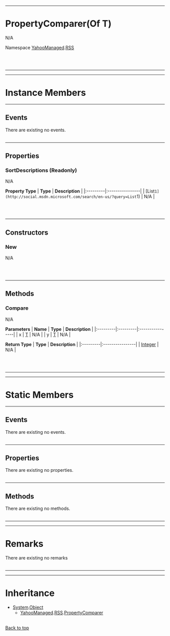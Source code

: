 
---


# PropertyComparer(Of T) #
N/A

Namespace [YahooManaged](namespaceYahooManaged.md).[RSS](namespaceYahooManagedRSS.md)



<br></br>

---


---

# Instance Members #

---

## Events ##

There are existing no events.
<br></br>


---

## Properties ##

### SortDescriptions (Readonly) ###
N/A

**Property Type**
| **Type** | **Description** |
|:---------|:----------------|
| [List`1](http://social.msdn.microsoft.com/search/en-us/?query=List`1) | N/A |

<br></br>


---

## Constructors ##

### New ###
N/A

<br></br>


---

## Methods ##

### Compare ###

N/A

**Parameters**
| **Name** | **Type** | **Description** |
|:---------|:---------|:----------------|
| x | [T](http://social.msdn.microsoft.com/search/en-us/?query=T) | N/A |
| y | [T](http://social.msdn.microsoft.com/search/en-us/?query=T) | N/A |


**Return Type**
| **Type** | **Description** |
|:---------|:----------------|
| [Integer](http://msdn.microsoft.com/en-us/library/06bkb8w2(VS.80).aspx) | N/A |

<br></br>


---


---

# Static Members #

---

## Events ##

There are existing no events.
<br></br>


---

## Properties ##

There are existing no properties.
<br></br>


---

## Methods ##

There are existing no methods.
<br></br>


---


---

# Remarks #

There are existing no remarks
<br></br>


---


---

# Inheritance #

  * [System](http://msdn.microsoft.com/en-US/library/system.aspx).[Object](http://msdn.microsoft.com/en-US/library/system.object.aspx)
    * [YahooManaged](namespaceYahooManaged.md).[RSS](namespaceYahooManagedRSS.md).[PropertyComparer](classPropertyComparer#.md)
<br></br>

[Back to top](classPropertyComparer#PropertyComparer.md)